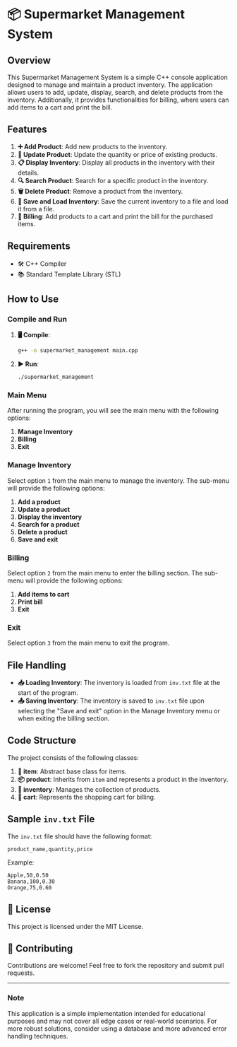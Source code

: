 # 📦 Supermarket Management System

## Overview

This Supermarket Management System is a simple C++ console application designed to manage and maintain a product inventory. The application allows users to add, update, display, search, and delete products from the inventory. Additionally, it provides functionalities for billing, where users can add items to a cart and print the bill.

## Features

1. **➕ Add Product**: Add new products to the inventory.
2. **🔄 Update Product**: Update the quantity or price of existing products.
3. **📋 Display Inventory**: Display all products in the inventory with their details.
4. **🔍 Search Product**: Search for a specific product in the inventory.
5. **🗑️ Delete Product**: Remove a product from the inventory.
6. **💾 Save and Load Inventory**: Save the current inventory to a file and load it from a file.
7. **🛒 Billing**: Add products to a cart and print the bill for the purchased items.

## Requirements

- 🛠️ C++ Compiler
- 📚 Standard Template Library (STL)

## How to Use

### Compile and Run

1. **🖥️ Compile**: 
   ```sh
   g++ -o supermarket_management main.cpp
   ```

2. **▶️ Run**:
   ```sh
   ./supermarket_management
   ```

### Main Menu

After running the program, you will see the main menu with the following options:

1. **Manage Inventory**
2. **Billing**
3. **Exit**

### Manage Inventory

Select option `1` from the main menu to manage the inventory. The sub-menu will provide the following options:

1. **Add a product**
2. **Update a product**
3. **Display the inventory**
4. **Search for a product**
5. **Delete a product**
6. **Save and exit**

### Billing

Select option `2` from the main menu to enter the billing section. The sub-menu will provide the following options:

1. **Add items to cart**
2. **Print bill**
3. **Exit**

### Exit

Select option `3` from the main menu to exit the program.

## File Handling

- **📥 Loading Inventory**: The inventory is loaded from `inv.txt` file at the start of the program.
- **📤 Saving Inventory**: The inventory is saved to `inv.txt` file upon selecting the "Save and exit" option in the Manage Inventory menu or when exiting the billing section.

## Code Structure

The project consists of the following classes:

1. **🧩 item**: Abstract base class for items.
2. **📦 product**: Inherits from `item` and represents a product in the inventory.
3. **📂 inventory**: Manages the collection of products.
4. **🛒 cart**: Represents the shopping cart for billing.

## Sample `inv.txt` File

The `inv.txt` file should have the following format:

```
product_name,quantity,price
```

Example:

```
Apple,50,0.50
Banana,100,0.30
Orange,75,0.60
```

## 📜 License

This project is licensed under the MIT License.

## 🤝 Contributing

Contributions are welcome! Feel free to fork the repository and submit pull requests.

---

### Note

This application is a simple implementation intended for educational purposes and may not cover all edge cases or real-world scenarios. For more robust solutions, consider using a database and more advanced error handling techniques.
